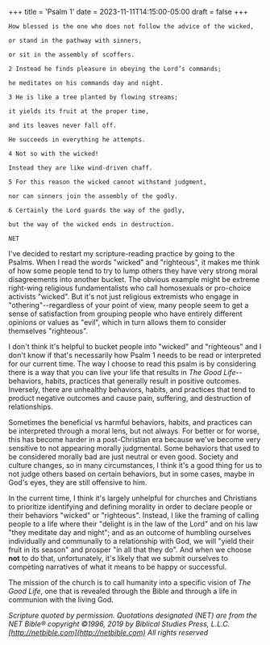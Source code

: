 +++
title = 'Psalm 1'
date = 2023-11-11T14:15:00-05:00
draft = false
+++

```
How blessed is the one who does not follow the advice of the wicked,

or stand in the pathway with sinners,

or sit in the assembly of scoffers.

2 Instead he finds pleasure in obeying the Lord’s commands;

he meditates on his commands day and night.

3 He is like a tree planted by flowing streams;

it yields its fruit at the proper time,

and its leaves never fall off.

He succeeds in everything he attempts.

4 Not so with the wicked!

Instead they are like wind-driven chaff.

5 For this reason the wicked cannot withstand judgment,

nor can sinners join the assembly of the godly.

6 Certainly the Lord guards the way of the godly,

but the way of the wicked ends in destruction.

NET
```

I've decided to restart my scripture-reading practice by going to the Psalms. When I read the words "wicked" and "righteous",
it makes me think of how some people tend to try to lump others they have very strong moral disagreements into another bucket.
The obvious example might be extreme right-wing religious fundamentalists who call homosexuals or pro-choice activists "wicked".
But it's not just religious extremists who engage in "othering"--regardless of your point of view, many people seem to get
a sense of satisfaction from grouping people who have entirely different opinions or values as "evil", which in turn allows
them to consider themselves "righteous".

I don't think it's helpful to bucket people into "wicked" and "righteous" and I don't know if that's necessarily how Psalm 1
needs to be read or interpreted for our current time. The way I choose to read this psalm is by considering there is a way
that you can live your life that results in *The Good Life*--behaviors, habits, practices that generally result in positive
outcomes. Inversely, there are unhealthy behaviors, habits, and practices that tend to product negative outcomes and cause pain,
suffering, and destruction of relationships.

Sometimes the beneficial vs harmful behaviors, habits, and practices can be interpreted through a moral lens, but not always.
For better or for worse, this has become harder in a post-Christian era because we've become very sensitive to not appearing
morally judgmental. Some behaviors that used to be considered morally bad are just neutral or even good. Society and culture changes, so
in many circumstances, I think it's a good thing for us to not judge others based on certain behaviors, but in some cases, maybe in God's
eyes, they are still offensive to him. 

In the current time, I think it's largely unhelpful for churches and Christians to prioritize identifying and defining morality 
in order to declare people or their behaviors "wicked" or "righteous". Instead, I like the framing of calling people to a life
where their "delight is in the law of the Lord" and on his law "they meditate day and night"; and as an outcome of humbling
ourselves individually and communally to a relationship with God, we will "yield their fruit in its season" and prosper "in all that they do". And when we choose **not** to do that, unfortunately, it's likely that we submit ourselves to competing narratives of what
it means to be happy or successful.

The mission of the church is to call humanity into a specific vision of *The Good Life*, one that is revealed through the Bible
and through a life in communion with the living God.


_Scripture quoted by permission. Quotations designated (NET) are from the NET Bible® copyright ©1996, 2019 by Biblical Studies Press, L.L.C. [http://netbible.com](http://netbible.com) All rights reserved_